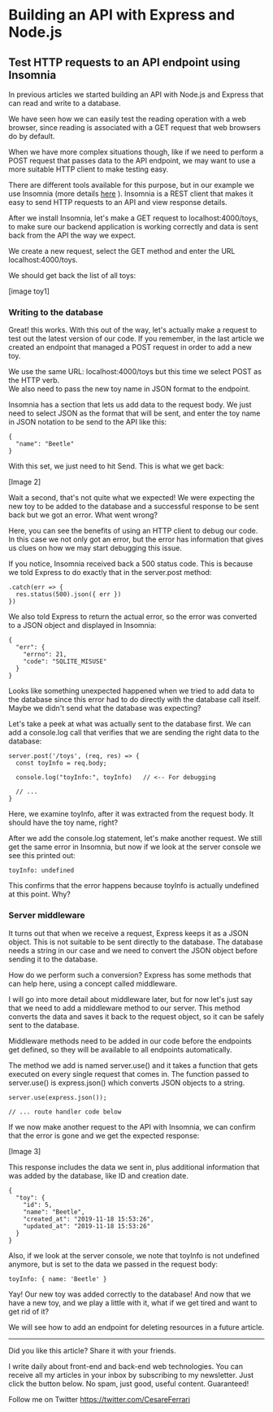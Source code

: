 # Building an API with Express and Node.js
## Test HTTP requests to an API endpoint using Insomnia

In previous articles we started building an API with Node.js and Express that can read and write to a database.

We have seen how we can easily test the reading operation with a web browser, since reading is associated with a GET request that web browsers do by default.

When we have more complex situations though, like if we need to perform a POST request that passes data to the API endpoint, we may want to use a more suitable HTTP client to make testing easy.

There are different tools available for this purpose, but in our example we use Insomnia (more details [here](https://insomnia.rest) ).  Insomnia is a REST client that makes it easy to send HTTP requests to an API and view response details.

After we install Insomnia, let's make a GET request to localhost:4000/toys, to make sure our backend application is working correctly and data is sent back from the API the way we expect.

We create a new request, select the GET method and enter the URL localhost:4000/toys.

We should get back the list of all toys:

[image toy1]



### Writing to the database

Great! this works. With this out of the way, let's actually make a request to test out the latest version of our code.
If you remember, in the last article we created an endpoint that managed a POST request in order to add a new toy.

We use the same URL: localhost:4000/toys but this time we select POST as the HTTP verb.  
We also need to pass the new toy name in JSON format to the endpoint.

Insomnia has a section that lets us add data to the request body. We just need to select JSON as the format that will be sent, and enter the toy name in JSON notation to be send to the API like this:

```
{
  "name": "Beetle"
}
```

With this set, we just need to hit Send. This is what we get back:

[Image 2]

Wait a second, that's not quite what we expected! We were expecting the new toy to be added to the database and a successful response to be sent back but we got an error. What went wrong?

Here, you can see the benefits of using an HTTP client to debug our code. In this case we not only got an error, but the error has information that gives us clues on how we may start debugging this issue.

If you notice, Insomnia received back a 500 status code.  This is because we told Express to do exactly that in the server.post method:

```
.catch(err => {
  res.status(500).json({ err })
})

```

We also told Express to return the actual error, so the error was converted to a JSON object and displayed in Insomnia:

```
{
  "err": {
    "errno": 21,
    "code": "SQLITE_MISUSE"
  }
}
```

Looks like something unexpected happened when we tried to add data to the database since this error had to do directly with the database call itself. Maybe we didn't send what the database was expecting?

Let's take a peek at what was actually sent to the database first. We can add a console.log call that verifies that we are sending the right data to the database:

```
server.post('/toys', (req, res) => {
  const toyInfo = req.body;

  console.log("toyInfo:", toyInfo)   // <-- For debugging

  // ...
}
```

Here, we examine toyInfo, after it was extracted from the request body. It should have the toy name, right?

After we add the console.log statement, let's make another request. We still get the same error in Insomnia, but now if we look at the server console we see this printed out:

```
toyInfo: undefined
```

This confirms that the error happens because toyInfo is actually undefined at this point. Why?


### Server middleware

It turns out that when we receive a request, Express keeps it as a JSON object. This is not suitable to be sent directly to the database. The database needs a string in our case and we need to convert the JSON object before sending it to the database.

How do we perform such a conversion? Express has some methods that can help here, using a concept called middleware.

I will go into more detail about middleware later, but for now let's just say that we need to add a middleware method to our server. This method converts the data and saves it back to the request object, so it can be safely sent to the database.

Middleware methods need to be added in our code before the endpoints get defined, so they will be available to all endpoints automatically.

The method we add is named server.use() and it takes a function that gets executed on every single request that comes in. The function passed to server.use() is express.json() which converts JSON objects to a string.

```
server.use(express.json());

// ... route handler code below
```

If we now make another request to the API with Insomnia, we can confirm that the error is gone and we get the expected response:

[Image 3]

This response includes the data we sent in, plus additional information that was added by the database, like ID and creation date.

```
{
  "toy": {
    "id": 5,
    "name": "Beetle",
    "created_at": "2019-11-18 15:53:26",
    "updated_at": "2019-11-18 15:53:26"
  }
}
```

Also, if we look at the server console, we note that toyInfo is not undefined anymore, but is set to the data we passed in the request body:

```
toyInfo: { name: 'Beetle' }
```

Yay! Our new toy was added correctly to the database!
And now that we have a new toy, and we play a little with it, what if we get tired and want to get rid of it?

We will see how to add an endpoint for deleting resources in a future article.

---

Did you like this article?  Share it with your friends. 

I write daily about front-end and back-end web technologies. 
You can receive all my articles in your inbox by subscribing to my newsletter. Just click the button below. No spam, just good, useful content. Guaranteed!

Follow me on Twitter
https://twitter.com/CesareFerrari
